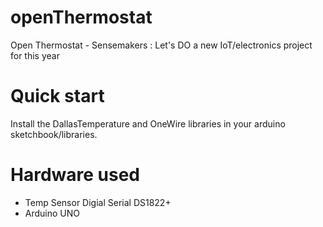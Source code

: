 openThermostat
==============

Open Thermostat - Sensemakers : Let's DO a new IoT/electronics project for this year


# Quick start

Install the DallasTemperature and OneWire libraries in your arduino sketchbook/libraries.


# Hardware used

+ Temp Sensor Digial Serial DS1822+
+ Arduino UNO
